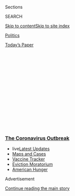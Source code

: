 <div id="app">

<div>

<div>

<div>

<div class="NYTAppHideMasthead css-1q2w90k e1suatyy0">

<div class="section css-ui9rw0 e1suatyy2">

<div class="css-eph4ug er09x8g0">

<div class="css-6n7j50">

</div>

<span class="css-1dv1kvn">Sections</span>

<div class="css-10488qs">

<span class="css-1dv1kvn">SEARCH</span>

</div>

[Skip to content](#site-content)[Skip to site
index](#site-index)

</div>

<div id="masthead-section-label" class="css-1wr3we4 eaxe0e00">

[Politics](https://www.nytimes3xbfgragh.onion/section/politics)

</div>

<div class="css-10698na e1huz5gh0">

</div>

</div>

<div id="masthead-bar-one" class="section hasLinks css-15hmgas e1csuq9d3">

<div class="css-uqyvli e1csuq9d0">

</div>

<div class="css-1uqjmks e1csuq9d1">

</div>

<div class="css-9e9ivx">

[](https://myaccount.nytimes3xbfgragh.onion/auth/login?response_type=cookie&client_id=vi)

</div>

<div class="css-1bvtpon e1csuq9d2">

[Today’s
Paper](https://www.nytimes3xbfgragh.onion/section/todayspaper)

</div>

</div>

</div>

</div>

<div data-aria-hidden="false">

<div id="site-content" data-role="main">

<div>

<div class="css-1aor85t" style="opacity:0.000000001;z-index:-1;visibility:hidden">

<div class="css-1hqnpie">

<div class="css-epjblv">

<span class="css-17xtcya">[Politics](/section/politics)</span><span class="css-x15j1o">|</span><span class="css-fwqvlz">Trump’s
Disinfectant Remark Raises a Question About the ‘Very Stable
Genius’</span>

</div>

<div class="css-k008qs">

<div class="css-1iwv8en">

<span class="css-18z7m18"></span>

<div>

</div>

</div>

<span class="css-1n6z4y">https://nyti.ms/3eUxOKD</span>

<div class="css-1705lsu">

<div class="css-4xjgmj">

<div class="css-4skfbu" data-role="toolbar" data-aria-label="Social Media Share buttons, Save button, and Comments Panel with current comment count" data-testid="share-tools">

  - 
  - 
  - 
  - 
    
    <div class="css-6n7j50">
    
    </div>

  - 
  - 

</div>

</div>

</div>

</div>

</div>

</div>

<div class="css-13pd83m">

<div class="css-l9svim">

### [<span class="css-pa1jbp"><span class="css-1rxm0ex">The Coronavirus</span><span class="css-1rxm0ex"> Outbreak</span></span>](https://www.nytimes3xbfgragh.onion/news-event/coronavirus?name=styln-coronavirus-national&region=TOP_BANNER&block=storyline_menu_recirc&action=click&pgtype=Article&impression_id=04cd4590-f292-11ea-8c52-a90ab0322ff1&variant=undefined)

  - <span class="css-ousu42"><span class="css-12clwdu">live</span>[Latest
    Updates](https://www.nytimes3xbfgragh.onion/2020/09/09/world/covid-19-coronavirus.html?name=styln-coronavirus-national&region=TOP_BANNER&block=storyline_menu_recirc&action=click&pgtype=Article&impression_id=04cd4591-f292-11ea-8c52-a90ab0322ff1&variant=undefined)</span>
  - <span class="css-ousu42">[Maps and
    Cases](https://www.nytimes3xbfgragh.onion/interactive/2020/us/coronavirus-us-cases.html?name=styln-coronavirus-national&region=TOP_BANNER&block=storyline_menu_recirc&action=click&pgtype=Article&impression_id=04cd4592-f292-11ea-8c52-a90ab0322ff1&variant=undefined)</span>
  - <span class="css-ousu42">[Vaccine
    Tracker](https://www.nytimes3xbfgragh.onion/interactive/2020/science/coronavirus-vaccine-tracker.html?name=styln-coronavirus-national&region=TOP_BANNER&block=storyline_menu_recirc&action=click&pgtype=Article&impression_id=04cd4593-f292-11ea-8c52-a90ab0322ff1&variant=undefined)</span>
  - <span class="css-ousu42">[Eviction
    Moratorium](https://www.nytimes3xbfgragh.onion/2020/09/02/your-money/eviction-moratorium-covid.html?name=styln-coronavirus-national&region=TOP_BANNER&block=storyline_menu_recirc&action=click&pgtype=Article&impression_id=04cd6ca0-f292-11ea-8c52-a90ab0322ff1&variant=undefined)</span>
  - <span class="css-ousu42">[American
    Hunger](https://www.nytimes3xbfgragh.onion/interactive/2020/09/02/magazine/food-insecurity-hunger-us.html?name=styln-coronavirus-national&region=TOP_BANNER&block=storyline_menu_recirc&action=click&pgtype=Article&impression_id=04cd6ca1-f292-11ea-8c52-a90ab0322ff1&variant=undefined)</span>

</div>

</div>

<div id="top-wrapper" class="css-1sy8kpn">

<div id="top-slug" class="css-l9onyx">

Advertisement

</div>

[Continue reading the main
story](#after-top)

<div class="ad top-wrapper" style="text-align:center;height:100%;display:block;min-height:250px">

<div id="top" class="place-ad" data-position="top" data-size-key="top">

</div>

</div>

<div id="after-top">

</div>

</div>

<div>

<div id="sponsor-wrapper" class="css-1hyfx7x">

<div id="sponsor-slug" class="css-19vbshk">

Supported by

</div>

[Continue reading the main
story](#after-sponsor)

<div id="sponsor" class="ad sponsor-wrapper" style="text-align:center;height:100%;display:block">

</div>

<div id="after-sponsor">

</div>

</div>

<div class="css-186x18t">

Political
Memo

</div>

<div class="css-1vkm6nb ehdk2mb0">

# Trump’s Disinfectant Remark Raises a Question About the ‘Very Stable Genius’

</div>

The president has often said he is exceptionally smart. His recent
suggestion about injecting disinfectants was not.

<div class="css-79elbk" data-testid="photoviewer-wrapper">

<div class="css-z3e15g" data-testid="photoviewer-wrapper-hidden">

</div>

<div class="css-1a48zt4 ehw59r15" data-testid="photoviewer-children">

![<span class="css-16f3y1r e13ogyst0" data-aria-hidden="true">President
Trump suggested on Thursday that an “injection inside” the body with a
disinfectant like bleach could help fight the
coronavirus.</span><span class="css-cnj6d5 e1z0qqy90" itemprop="copyrightHolder"><span class="css-1ly73wi e1tej78p0">Credit...</span><span><span>Al
Drago for The New York
Times</span></span></span>](https://static01.graylady3jvrrxbe.onion/images/2020/04/28/us/politics/26virus-disinfectant-memo/merlin_171872820_ac94b047-74a7-459d-98c5-df7778586e2a-articleLarge.jpg?quality=75&auto=webp&disable=upscale)

</div>

</div>

<div class="css-18e8msd">

<div class="css-vp77d3 epjyd6m0">

<div class="css-hus3qt ey68jwv0" data-aria-hidden="true">

[![Matt
Flegenheimer](https://static01.graylady3jvrrxbe.onion/images/2018/10/02/multimedia/author-matt-flegenheimer/author-matt-flegenheimer-thumbLarge.png
"Matt Flegenheimer")](https://www.nytimes3xbfgragh.onion/by/matt-flegenheimer)

</div>

<div class="css-1baulvz">

By [<span class="css-1baulvz last-byline" itemprop="name">Matt
Flegenheimer</span>](https://www.nytimes3xbfgragh.onion/by/matt-flegenheimer)

</div>

</div>

  - 
    
    <div class="css-ld3wwf e16638kd2">
    
    April 26,
    2020
    
    </div>

  - 
    
    <div class="css-4xjgmj">
    
    <div class="css-d8bdto" data-role="toolbar" data-aria-label="Social Media Share buttons, Save button, and Comments Panel with current comment count" data-testid="share-tools">
    
      - 
      - 
      - 
      - 
        
        <div class="css-6n7j50">
        
        </div>
    
      - 
      - 
    
    </div>
    
    </div>

</div>

</div>

<div class="section meteredContent css-1r7ky0e" name="articleBody" itemprop="articleBody">

<div class="css-1fanzo5 StoryBodyCompanionColumn">

<div class="css-53u6y8">

President Trump’s self-assessment has been consistent.

“I’m, like, a very smart person,” he assured voters in 2016.

“A very stable genius,” he ruled two years later.

“I’m not a doctor,” he allowed on Thursday, pointing to his skull inside
the White House briefing room, “but I’m, like, a person that has a good
you-know-what.”

Mr. Trump’s performance that evening, when he [suggested that injections
of
disinfectants](https://www.nytimes3xbfgragh.onion/2020/04/24/us/politics/trump-inject-disinfectant-bleach-coronavirus.html)
into the human body could help combat the coronavirus, did not sound
like the work of a doctor, a genius, or a person with a good
you-know-what.

</div>

</div>

<div class="css-1fanzo5 StoryBodyCompanionColumn">

<div class="css-53u6y8">

Even by the turbulent standards of this president, his musings on virus
remedies have landed with uncommon force, drawing widespread
condemnation as dangerous to the health of Americans and inspiring a
near-universal alarm that many of his past remarks — whether offensive
or fear-mongering or simply untrue — did
not.

</div>

</div>

<div class="css-1sngw6j">

[](https://www.nytimes3xbfgragh.onion/interactive/2020/04/26/us/politics/trump-coronavirus-briefings-analyzed.html)

<div class="css-1eoytci">

![](https://static01.graylady3jvrrxbe.onion/images/2020/04/22/autossell/trumpgrid/trumpgrid-articleLarge.png)

</div>

<div class="css-1rha1bf">

## 260,000 Words, Full of Self-Praise, From Trump on the Virus

Three journalists from The New York Times reviewed more than 260,000
words spoken by President Trump during the pandemic. Here’s what we
learned.

</div>

</div>

<div class="css-1fanzo5 StoryBodyCompanionColumn">

<div class="css-53u6y8">

Mr. Trump’s typical name-calling can be recast to receptive audiences as
mere “counterpunching.” His impeachment was explained away as the
dastardly opus of overreaching Democrats. It is more difficult to insist
that the man floating disinfectant injection knows what he’s doing.

The reaction has so rattled the president’s allies and advisers that he
was compelled over the weekend to [remove himself from the pandemic
briefings](https://www.nytimes3xbfgragh.onion/2020/04/25/us/coronavirus-news.html)
entirely, at least temporarily accepting two fates he loathes: giving in
to advice (from Republicans who said the appearances [did far more harm
than
good](https://www.nytimes3xbfgragh.onion/2020/04/25/us/politics/trump-election-briefings.html)
to his political standing) and surrendering the mass viewership he
relishes.

Some at the White House have expressed frustration that the issue has
lingered. “It bothers me that this is still in the news cycle,” Dr.
Deborah Birx, the coronavirus response coordinator, told CNN on Sunday,
adding, “I worry that we don’t get the information to the American
people that they need, when we continue to bring up something that was
from Thursday night.”

Gov. Larry Hogan of Maryland, a Republican who has been willing to speak
skeptically about Mr. Trump’s virus leadership, said on ABC’s “This
Week” on Sunday that it “does send a wrong message” when
misinformation spreads from a public official or “you just say something
that pops in your head.” Asked to explain the president’s words, Mr.
Hogan said, “You know, I can’t really explain it.”

</div>

</div>

<div class="css-1fanzo5 StoryBodyCompanionColumn">

<div class="css-53u6y8">

No modern American politician can match Mr. Trump’s record of
[false](https://www.nytimes3xbfgragh.onion/spotlight/fact-checks) or
[illogical](https://www.nytimes3xbfgragh.onion/interactive/2019/11/02/us/politics/trump-twitter-presidency.html)
statements, which has invited questions about his intelligence.
Insinuations and gaffes have trailed former President George W. Bush,
former Vice President Dan Quayle and [Joseph R. Biden
Jr.](https://www.nytimes3xbfgragh.onion/interactive/2020/us/elections/joe-biden.html),
now the presumptive Democratic nominee, among many others. But Mr.
Trump’s stark pronouncement — on live television, amid a grave public
health crisis, and leaving little room for interpretation — was at once
in a class of its own and wholly consistent with a reputation for
carelessness in speech.

</div>

</div>

<div class="css-79elbk" data-testid="photoviewer-wrapper">

<div class="css-z3e15g" data-testid="photoviewer-wrapper-hidden">

</div>

<div class="css-1a48zt4 ehw59r15" data-testid="photoviewer-children">

![<span class="css-16f3y1r e13ogyst0" data-aria-hidden="true">A
spokesman for Joseph R. Biden Jr.’s campaign called the Trump team’s
effort to portray Mr. Biden as doddering “a distraction
tactic.” </span><span class="css-cnj6d5 e1z0qqy90" itemprop="copyrightHolder"><span class="css-1ly73wi e1tej78p0">Credit...</span><span>Erin
Schaff/The New York
Times</span></span>](https://static01.graylady3jvrrxbe.onion/images/2020/04/26/us/politics/26virus-disinfectant-memo-03/26virus-disinfectant-memo-03-articleLarge.jpg?quality=75&auto=webp&disable=upscale)

</div>

</div>

<div class="css-1fanzo5 StoryBodyCompanionColumn">

<div class="css-53u6y8">

Still, for weeks, the president’s political team has been strikingly
explicit about its intended messaging against Mr. Biden: presenting him
as a doddering 77-year-old not up to the rigors of the office — and
setting off on the kind of whisper campaign that does not bother with
whispers.

A Trump campaign Twitter account on Saturday celebrated the anniversary
of Mr. Biden’s 2020 bid by highlighting all that he had “forgotten” as a
candidate, with corresponding video clips of momentary flubs and verbal
stumbles: “Joe Biden forgot the name of the coronavirus.” “Joe Biden
forgot the G7 was not the G8.” “Joe Biden forgot Super Tuesday was on a
Tuesday.”

<div id="NYT_MAIN_CONTENT_1_REGION" class="css-9tf9ac">

<div>

<div id="styln-covid-updates-world" class="section interactive-content interactive-size-medium css-1ftcdic">

<div class="css-17ih8de interactive-body">

<div id="styln-briefing-block" data-asset-id="QXJ0aWNsZTpueXQ6Ly9hcnRpY2xlLzA0MTc1MmJmLWNmNmQtNTIyZC1iYWQ1LWQxYmNkZmQyMTZmMg==">

<div class="briefing-block-header-section">

# [Latest Updates: The Coronavirus Outbreak](https://www.nytimes3xbfgragh.onion/2020/09/09/world/covid-19-coronavirus.html?action=click&pgtype=Article&state=default&region=MAIN_CONTENT_1&context=storylines_live_updates)

<div class="briefing-block-ts">

Updated 2020-09-09T11:21:23.828Z

</div>

</div>

  - [As drugmakers pledge to thoroughly vet a vaccine, one company
    pauses its trials for a safety
    review.](https://www.nytimes3xbfgragh.onion/2020/09/09/world/covid-19-coronavirus.html?action=click&pgtype=Article&state=default&region=MAIN_CONTENT_1&context=storylines_live_updates#link-70cea8bb)
  - [Britain is expected to ban gatherings of more than six
    people.](https://www.nytimes3xbfgragh.onion/2020/09/09/world/covid-19-coronavirus.html?action=click&pgtype=Article&state=default&region=MAIN_CONTENT_1&context=storylines_live_updates#link-780eaa2f)
  - [Quarantine breakdowns at colleges in the U.S. are leaving some at
    risk.](https://www.nytimes3xbfgragh.onion/2020/09/09/world/covid-19-coronavirus.html?action=click&pgtype=Article&state=default&region=MAIN_CONTENT_1&context=storylines_live_updates#link-11cec4c0)

<div class="briefing-block-footer">

<div class="briefing-block-footer-meta">

[See more
updates](https://www.nytimes3xbfgragh.onion/2020/09/09/world/covid-19-coronavirus.html?action=click&pgtype=Article&state=default&region=MAIN_CONTENT_1&context=storylines_live_updates)

</div>

<div class="briefing-block-briefinglinks">

<span>More live coverage:</span>
[Markets](https://www.nytimes3xbfgragh.onion/live/2020/09/09/business/stock-market-today-coronavirus?action=click&pgtype=Article&state=default&region=MAIN_CONTENT_1&context=storylines_live_updates)

</div>

</div>

</div>

</div>

</div>

</div>

</div>

On Sunday, the Trump campaign made clear that the disinfectant affair
would not disrupt its plans. “Joe Biden is often lost,” said Tim
Murtaugh, a Trump campaign spokesman, “losing his train of thought
during friendly interviews, even when he relies on written notes in
front of him.”

<div id="NYT_MAIN_CONTENT_2_REGION" class="css-9tf9ac">

<div>

</div>

</div>

T.J. Ducklo, a Biden spokesman, called this approach “a distraction
tactic — as if anything could erase the memory of the president
suggesting people drink disinfectant on national television.”

Carlos Curbelo, a Republican former Florida congressman who clashed at
times with Mr. Trump and did not vote for him, said the president’s
comments on disinfectants were likely to resonate precisely because he
was running a race premised largely on Mr. Biden’s mental capacity.

</div>

</div>

<div class="css-1fanzo5 StoryBodyCompanionColumn">

<div class="css-53u6y8">

“Given Joe Biden’s gaffes and mistakes, I think the Trump campaign had a
strong narrative there,” he said. “At the very least, that advantage was
completely erased.”

Mr. Curbelo said a friend had suggested recently that Mr. Trump’s toxic
virus idea was “the craziest thing he ever said.”

“I said, ‘I don’t know,’” Mr. Curbelo recalled. “‘Maybe. I’d have to
look back and check.’”

This history, of course, is the argument for Democratic caution. The
list of episodes that were supposed to end Mr. Trump — the “Access
Hollywood” tape, the “very fine people” on both sides of a white
supremacist rally, insulting John McCain’s service as a prisoner of war
— is longer than most voters’ memories.

The president can register as more
[time-bending](https://www.nytimes3xbfgragh.onion/2017/12/29/us/politics/trump-news-overload.html)
than Teflon. Plenty sticks to him; it just tends to be buried quickly
enough by the next stack of outrages, limiting the exposure of any
single one.

But if most Trump admirers have long since made up their minds about
him, recent polling on his handling of the crisis does suggest some
measure of electoral risk. Governors and public health officials like
Dr. Anthony Fauci are viewed as far more trustworthy on the pandemic,
according to
surveys.

</div>

</div>

<div class="css-79elbk" data-testid="photoviewer-wrapper">

<div class="css-z3e15g" data-testid="photoviewer-wrapper-hidden">

</div>

<div class="css-1a48zt4 ehw59r15" data-testid="photoviewer-children">

<div class="css-1xdhyk6 erfvjey0">

<span class="css-1ly73wi e1tej78p0">Image</span>

<div class="css-zjzyr8">

<div data-testid="lazyimage-container" style="height:257.77777777777777px">

</div>

</div>

</div>

<span class="css-16f3y1r e13ogyst0" data-aria-hidden="true">Drs. Anthony
Fauci and Deborah Birx, the top public health officials overseeing the
federal response to the coronavirus, have struggled at times to clarify
Mr. Trump’s off-the-cuff
statements.</span><span class="css-cnj6d5 e1z0qqy90" itemprop="copyrightHolder"><span class="css-1ly73wi e1tej78p0">Credit...</span><span>Doug
Mills/The New York Times</span></span>

</div>

</div>

<div class="css-1fanzo5 StoryBodyCompanionColumn">

<div class="css-53u6y8">

Lily Adams, a former aide on the presidential campaigns of Hillary
Clinton and Kamala Harris, who is now advising Unite the Country, a
pro-Biden super PAC, said that swing voters in focus groups were
especially dismayed at Mr. Trump’s refusal to listen to experts.

</div>

</div>

<div class="css-1fanzo5 StoryBodyCompanionColumn">

<div class="css-53u6y8">

“Any person who has ever done a load of laundry, or installed a
childproof lock on a cleaning supplies cabinet, or just looked at one of
those skulls on the label, knows it’s an idiotic idea,” she said.

Even some of the president’s reliable cheerleaders at Fox News have [not
tried](https://www.nytimes3xbfgragh.onion/2020/04/24/business/media/virus-fox-trump-disinfectant.html)
to defend him. And recent visitors to the Drudge Report — the powerful
conservative news aggregation site whose proprietor, Matt Drudge, has
increasingly ridiculed Mr. Trump of late — were greeted with a doctored
image of “Clorox Chewables.” “Trump Recommended,” the tagline read.
“Don’t Die
Maybe\!”

<div id="NYT_MAIN_CONTENT_3_REGION" class="css-9tf9ac">

<div>

<div id="styln-prism-freeform-1594220623585" class="section interactive-content interactive-size-medium css-1ftcdic">

<div class="css-17ih8de interactive-body">

<div id="prism-freeform-block-62914" class="css-19mumt8" data-role="complementary" data-storyline="The Coronavirus Outbreak" data-truncated="true" tabindex="0">

<div class="css-a8d9oz">

<div class="css-eb027h">

[](https://www.nytimes3xbfgragh.onion/news-event/coronavirus?action=click&pgtype=Article&state=default&region=MAIN_CONTENT_3&context=storylines_faq)

### The Coronavirus Outbreak ›

#### Frequently Asked Questions

Updated September 4, 2020

  - #### What are the symptoms of coronavirus?
    
      - In the beginning, the coronavirus [seemed like it was primarily
        a respiratory
        illness](https://www.nytimes3xbfgragh.onion/article/coronavirus-facts-history.html?action=click&pgtype=Article&state=default&region=MAIN_CONTENT_3&context=storylines_faq#link-6817bab5) —
        many patients had fever and chills, were weak and tired, and
        coughed a lot, though some people don’t show many symptoms at
        all. Those who seemed sickest had pneumonia or acute respiratory
        distress syndrome and received supplemental oxygen. By now,
        doctors have identified many more symptoms and syndromes. In
        April, [the C.D.C. added to the list of early
        signs](https://www.nytimes3xbfgragh.onion/2020/04/27/health/coronavirus-symptoms-cdc.html?action=click&pgtype=Article&state=default&region=MAIN_CONTENT_3&context=storylines_faq) sore
        throat, fever, chills and muscle aches. Gastrointestinal upset,
        such as diarrhea and nausea, has also been observed. Another
        telltale sign of infection may be a sudden, profound diminution
        of one’s [sense of smell and
        taste.](https://www.nytimes3xbfgragh.onion/2020/03/22/health/coronavirus-symptoms-smell-taste.html?action=click&pgtype=Article&state=default&region=MAIN_CONTENT_3&context=storylines_faq) Teenagers
        and young adults in some cases have developed painful red and
        purple lesions on their fingers and toes — nicknamed “Covid toe”
        — but few other serious symptoms.

  - #### Why is it safer to spend time together outside?
    
      - [Outdoor
        gatherings](https://www.nytimes3xbfgragh.onion/2020/05/15/us/coronavirus-what-to-do-outside.html?action=click&pgtype=Article&state=default&region=MAIN_CONTENT_3&context=storylines_faq) lower
        risk because wind disperses viral droplets, and sunlight can
        kill some of the virus. Open spaces prevent the virus from
        building up in concentrated amounts and being inhaled, which can
        happen when infected people exhale in a confined space for long
        stretches of time, said Dr. Julian W. Tang, a virologist at the
        University of Leicester.

  - #### Why does standing six feet away from others help?
    
      - The coronavirus spreads primarily through droplets from your
        mouth and nose, especially when you cough or sneeze. The C.D.C.,
        one of the organizations using that measure, [bases its
        recommendation of six
        feet](https://www.nytimes3xbfgragh.onion/2020/04/14/health/coronavirus-six-feet.html?action=click&pgtype=Article&state=default&region=MAIN_CONTENT_3&context=storylines_faq) on
        the idea that most large droplets that people expel when they
        cough or sneeze will fall to the ground within six feet. But six
        feet has never been a magic number that guarantees complete
        protection. Sneezes, for instance, can launch droplets a lot
        farther than six feet, [according to a recent
        study](https://jamanetwork.com/journals/jama/fullarticle/2763852).
        It's a rule of thumb: You should be safest standing six feet
        apart outside, especially when it's windy. But keep a mask on at
        all times, even when you think you’re far enough apart.

  - #### I have antibodies. Am I now immune?
    
      - As of right now,[ that seems likely, for at least several
        months.](https://www.nytimes3xbfgragh.onion/2020/07/22/health/covid-antibodies-herd-immunity.html?action=click&pgtype=Article&state=default&region=MAIN_CONTENT_3&context=storylines_faq) There
        have been frightening accounts of people suffering what seems to
        be a second bout of Covid-19. But experts say these patients may
        have a drawn-out course of infection, with the virus taking a
        slow toll weeks to months after initial exposure. People
        infected with the coronavirus typically
        [produce](https://www.nature.com/articles/s41586-020-2456-9) immune
        molecules called antibodies, which are [protective proteins made
        in response to an
        infection](https://www.nytimes3xbfgragh.onion/2020/05/07/health/coronavirus-antibody-prevalence.html?action=click&pgtype=Article&state=default&region=MAIN_CONTENT_3&context=storylines_faq)[.
        These antibodies
        may](https://www.nytimes3xbfgragh.onion/2020/05/07/health/coronavirus-antibody-prevalence.html?action=click&pgtype=Article&state=default&region=MAIN_CONTENT_3&context=storylines_faq) last
        in the body [only two to three
        months](https://www.nature.com/articles/s41591-020-0965-6),
        which may seem worrisome, but that’s perfectly normal after an
        acute infection subsides, said Dr. Michael Mina, an immunologist
        at Harvard University. It may be possible to get the coronavirus
        again, but it’s highly unlikely that it would be possible in a
        short window of time from initial infection or make people
        sicker the second time.

  - #### What are my rights if I am worried about going back to work?
    
      - Employers have to provide [a safe
        workplace](https://www.osha.gov/SLTC/covid-19/standards.html) with
        policies that protect everyone equally. [And if one of your
        co-workers tests positive for the coronavirus, the
        C.D.C.](https://www.nytimes3xbfgragh.onion/article/coronavirus-money-unemployment.html?action=click&pgtype=Article&state=default&region=MAIN_CONTENT_3&context=storylines_faq) has
        said that [employers should tell their
        employees](https://www.cdc.gov/coronavirus/2019-ncov/community/guidance-business-response.html) --
        without giving you the sick employee’s name -- that they may
        have been exposed to the
virus.

<div id="styln-survey-component-62914" class="styln-survey-component" data-surveyname="faq" data-surveystoryline="coronavirus">

</div>

</div>

<div class="css-6mllg9">

</div>

<div class="css-pmm6ed">

<span class="css-5gimkt"></span>

</div>

</div>

</div>

</div>

</div>

</div>

</div>

For Mr. Trump, such mockery tends to singe. Since long before his 2016
campaign, few subjects have been as meaningful to him as appraisals of
his intellect.

It is a source of perpetual obsession and manifest insecurity, former
aides say, so much so that Mr. Trump has felt the need to allude to his
brainpower regularly: tales of his academic credentials at the
University of Pennsylvania; his “natural ability” in complicated
disciplines; his connection to a “super genius” uncle, [an
engineer](https://www.nytimes3xbfgragh.onion/1985/02/26/us/john-trump-dies-engineer-was-78.html)
who taught at the Massachusetts Institute of Technology.

When Rex Tillerson, the president’s first secretary of state, was
[reported](https://www.nbcnews.com/politics/white-house/tillerson-s-fury-trump-required-intervention-pence-n806451)
to have called Mr. Trump a “moron” in private — one of several former
senior administration officials said to have rendered equivalent
verdicts — Mr. Trump challenged him to “compare I.Q. tests.” A favorite
Trump insult on Twitter, [reserved for Mr.
Biden](https://twitter.com/realDonaldTrump/status/1107631297076305920)
among others, is “low I.Q. individual.”

“He doesn’t want to feel like anybody is better than he is,” said
Barbara A. Res, a former executive vice president of the Trump
Organization, who recalled Mr. Trump bragging about his college grades.
“He can’t deal with that. I can see it now with the doctors, and
that’s why he dismisses them. He used to be intimidated by lawyers.
Anyone who knows more than he does makes him feel less than he is.”

Steve Schmidt, a former Republican strategist and prominent Trump
critic, said the president’s meditation on disinfectants stood apart
from a trope that Mr. Schmidt came to recognize as an adviser to
conservatives like Mr. Bush: “that the conservative candidate in the
race was also always portrayed as the dumb candidate.”

</div>

</div>

<div class="css-1fanzo5 StoryBodyCompanionColumn">

<div class="css-53u6y8">

“But a caricature is distinct from a narrative,” Mr. Schmidt said. And
Mr. Trump’s reckless medical fare, he reasoned, had given adversaries a
narrative by confirming a caricature.

The president’s own [attempts at damage
control](https://www.nytimes3xbfgragh.onion/2020/04/24/us/politics/trump-inject-disinfectant-bleach-coronavirus.html)
have been scattershot. First, his new press secretary, Kayleigh McEnany,
accused the news media of taking Mr. Trump out of context. Shortly
afterward, he undercut her case by saying his comments had in fact been
a sarcastic prank on reporters, an explanation even some supporters
found implausible.

He left his Friday briefing on the coronavirus without taking questions.
By Saturday, when Mr. Trump tweeted that the events were “[not worth the
time &
effort](https://www.nytimes3xbfgragh.onion/2020/04/25/us/coronavirus-news.html),”
his opponents conceded this much:

The president had probably done something smart.

</div>

</div>

<div>

</div>

</div>

<div>

</div>

<div>

</div>

<div>

</div>

<div>

<div id="bottom-wrapper" class="css-1ede5it">

<div id="bottom-slug" class="css-l9onyx">

Advertisement

</div>

[Continue reading the main
story](#after-bottom)

<div id="bottom" class="ad bottom-wrapper" style="text-align:center;height:100%;display:block;min-height:90px">

</div>

<div id="after-bottom">

</div>

</div>

</div>

</div>

</div>

## Site Index

<div>

</div>

## Site Information Navigation

  - [© <span>2020</span> <span>The New York Times
    Company</span>](https://help.nytimes3xbfgragh.onion/hc/en-us/articles/115014792127-Copyright-notice)

<!-- end list -->

  - [NYTCo](https://www.nytco.com/)
  - [Contact
    Us](https://help.nytimes3xbfgragh.onion/hc/en-us/articles/115015385887-Contact-Us)
  - [Work with us](https://www.nytco.com/careers/)
  - [Advertise](https://nytmediakit.com/)
  - [T Brand Studio](http://www.tbrandstudio.com/)
  - [Your Ad
    Choices](https://www.nytimes3xbfgragh.onion/privacy/cookie-policy#how-do-i-manage-trackers)
  - [Privacy](https://www.nytimes3xbfgragh.onion/privacy)
  - [Terms of
    Service](https://help.nytimes3xbfgragh.onion/hc/en-us/articles/115014893428-Terms-of-service)
  - [Terms of
    Sale](https://help.nytimes3xbfgragh.onion/hc/en-us/articles/115014893968-Terms-of-sale)
  - [Site
    Map](https://spiderbites.nytimes3xbfgragh.onion)
  - [Help](https://help.nytimes3xbfgragh.onion/hc/en-us)
  - [Subscriptions](https://www.nytimes3xbfgragh.onion/subscription?campaignId=37WXW)

</div>

</div>

</div>

</div>
